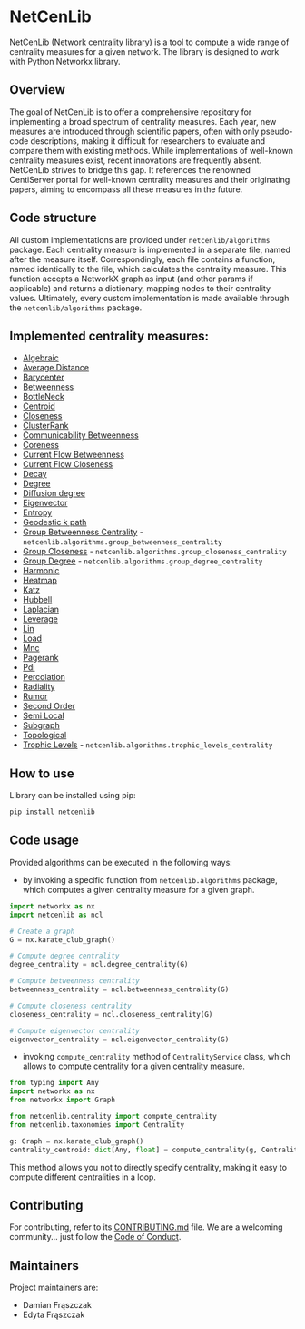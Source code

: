 # NetCenLib

NetCenLib (Network centrality library) is a tool to compute a wide range of centrality measures for a given network. The
library is designed to work with Python Networkx library.

## Overview

The goal of NetCenLib is to offer a comprehensive repository for implementing a broad spectrum of centrality measures. Each
year, new measures are introduced through scientific papers, often with only pseudo-code descriptions, making it
difficult for researchers to evaluate and compare them with existing methods. While implementations of well-known
centrality measures exist, recent innovations are frequently absent. NetCenLib strives to bridge this gap. It references the
renowned CentiServer portal for well-known centrality measures and their originating papers, aiming to encompass all
these measures in the future.

## Code structure

All custom implementations are provided under `netcenlib/algorithms` package. Each centrality measure is implemented in a separate file, named after the measure itself. Correspondingly, each file contains a function, named identically to the file, which calculates the centrality measure. This function accepts a NetworkX graph as input (and other params if applicable) and returns a dictionary, mapping nodes to their centrality values. Ultimately, every custom implementation is made available through the `netcenlib/algorithms` package.
## Implemented centrality measures:

- [Algebraic](https://www.centiserver.org/centrality/Algebraic_Centrality/)
- [Average Distance](https://www.centiserver.org/centrality/Average_Distance/)
- [Barycenter](https://www.centiserver.org/centrality/Barycenter_Centrality/)
- [Betweenness](https://www.centiserver.org/centrality/Shortest-Paths_Betweenness_Centrality/)
- [BottleNeck]( https://www.centiserver.org/centrality/BottleNeck/)
- [Centroid](https://www.centiserver.org/centrality/Centroid_value/)
- [Closeness](https://www.centiserver.org/centrality/Closeness_Centrality/)
- [ClusterRank](https://www.centiserver.org/centrality/ClusterRank/)
- [Communicability Betweenness](https://www.centiserver.org/centrality/Communicability_Betweenness_Centrality/)
- [Coreness](https://www.centiserver.org/centrality/Coreness_Centrality/)
- [Current Flow Betweenness](https://www.centiserver.org/centrality/Current-Flow_Betweenness_Centrality/)
- [Current Flow Closeness](https://www.centiserver.org/centrality/Current-Flow_Closeness_Centrality/)
- [Decay](https://www.centiserver.org/centrality/Decay_Centrality/)
- [Degree](https://www.centiserver.org/centrality/Degree_Centrality/)
- [Diffusion degree](https://www.centiserver.org/centrality/Diffusion_Degree/)
- [Eigenvector](https://www.centiserver.org/centrality/Eigenvector_Centrality/)
- [Entropy](https://www.centiserver.org/centrality/Entropy_Centrality/)
- [Geodestic k path](https://www.centiserver.org/centrality/Geodesic_K-Path_Centrality/)
- [Group Betweenness Centrality](https://www.centiserver.org/centrality/Group_Betweenness_Centrality/) - `netcenlib.algorithms.group_betweenness_centrality`
- [Group Closeness](https://networkx.org/documentation/stable/reference/algorithms/generated/networkx.algorithms.centrality.group_closeness_centrality.html) - `netcenlib.algorithms.group_closeness_centrality`
- [Group Degree](https://networkx.org/documentation/stable/reference/algorithms/generated/networkx.algorithms.centrality.group_degree_centrality.html) - `netcenlib.algorithms.group_degree_centrality`
- [Harmonic](https://www.centiserver.org/centrality/Harmonic_Centrality/)
- [Heatmap](https://www.centiserver.org/centrality/Heatmap_Centrality/)
- [Katz](https://www.centiserver.org/centrality/Katz_Centrality/)
- [Hubbell](https://www.centiserver.org/centrality/Hubbell_Centrality/)
- [Laplacian](https://www.centiserver.org/centrality/Laplacian_Centrality/)
- [Leverage](https://www.centiserver.org/centrality/Leverage_Centrality/)
- [Lin](https://www.centiserver.org/centrality/Lin_Centrality/)
- [Load](https://www.centiserver.org/centrality/Load_Centrality/)
- [Mnc](https://www.centiserver.org/centrality/MNC_Maximum_Neighborhood_Component/)
- [Pagerank](https://www.centiserver.org/centrality/PageRank/)
- [Pdi](https://www.centiserver.org/centrality/Pairwise_Disconnectivity_Index/)
- [Percolation](https://www.centiserver.org/centrality/Percolation_Centrality/)
- [Radiality](https://www.centiserver.org/centrality/Radiality_Centrality/)
- [Rumor](https://www.centiserver.org/centrality/Rumor_Centrality/)
- [Second Order](https://www.centiserver.org/centrality/Second_Order_Centrality/)
- [Semi Local](https://www.centiserver.org/centrality/Semi_Local_Centrality/)
- [Subgraph](https://www.centiserver.org/centrality/Subgraph_Centrality/)
- [Topological](https://www.centiserver.org/centrality/Topological_Coefficient/)
- [Trophic Levels](https://networkx.org/documentation/stable/reference/algorithms/generated/networkx.algorithms.centrality.trophic_levels.html) - `netcenlib.algorithms.trophic_levels_centrality`

## How to use
Library can be installed using pip:

```bash
pip install netcenlib
```

## Code usage

Provided algorithms can be executed in the following ways:

- by invoking a specific function from `netcenlib.algorithms` package, which computes a given centrality measure for a
  given graph.

```python
import networkx as nx
import netcenlib as ncl

# Create a graph
G = nx.karate_club_graph()

# Compute degree centrality
degree_centrality = ncl.degree_centrality(G)

# Compute betweenness centrality
betweenness_centrality = ncl.betweenness_centrality(G)

# Compute closeness centrality
closeness_centrality = ncl.closeness_centrality(G)

# Compute eigenvector centrality
eigenvector_centrality = ncl.eigenvector_centrality(G)
```

- invoking `compute_centrality` method of `CentralityService` class, which allows to compute centrality for a given
  centrality measure.

```python
from typing import Any
import networkx as nx
from networkx import Graph

from netcenlib.centrality import compute_centrality
from netcenlib.taxonomies import Centrality

g: Graph = nx.karate_club_graph()
centrality_centroid: dict[Any, float] = compute_centrality(g, Centrality.CENTROID)
```

This method allows you not to directly specify centrality, making it easy to compute different centralities in a loop.

## Contributing

For contributing, refer to its [CONTRIBUTING.md](.github/CONTRIBUTING.md) file.
We are a welcoming community... just follow the [Code of Conduct](.github/CODE_OF_CONDUCT.md).

## Maintainers

Project maintainers are:

- Damian Frąszczak
- Edyta Frąszczak
